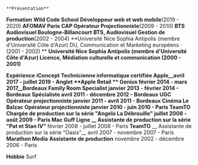 

    **Présentation**


**Formation**
**Wild Code School**
__Développeur web et web mobile__(2019 - 2020)
**AFOMAV Paris**
__CAP Opérateur Projectionniste__(2009 - 2010)
**BTS Audiovisuel Boulogne-Billancourt**
__BTS, Audiovisuel Gestion de production__(2002 - 2004)
**Université Nice Sophia Antipolis (membre d'Université Côte d'Azur) DU, Communication et Marketing européens · (2001 - 2002) **
**Université Nice Sophia Antipolis (membre d'Université Côte d'Azur) Licence, Médiation culturelle et communication  (2000 - 2001)**


**Expérience**
**iConcept**
__Technicienne informatique certifiée Apple__avril 2017 - juillet 2019 - Anglet
**Apple Retail **
__Genius__ février 2014 - mars 2017__Bordeaux
__Family Room Specialist__ janvier 2013 - février 2014 - Bordeaux
__Spécialiste__ avril 2011 - décembre 2012 - Bordeaux
**UGC**
__Opérateur projectionniste__ janvier 2011 - avril 2011 - Bordeaux
**Cinéma Le Balzac**
__Opérateur projectionniste__ janvier 2010 - juin 2010 - Paris
**TeamTO**
__Chargée de production sur la série "Angelo La Débrouille"__ juillet 2008 - août 2009 - Paris
**Mac Guff Ligne**
__ Assistante de production sur la série "Pat et Stan IV"__ février 2008 - juillet 2008 - Paris
**TeamTO**
__ Assistante de production sur la série "Oasis"__ avril 2007 - novembre 2007 - Paris
**Marathon Media**
__Assistante de production__ novembre 2002 - décembre 2006 - Paris

**Hobbie**
Surf
